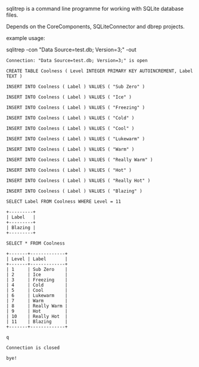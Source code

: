 sqlitrep is a command line programme for working with SQLite database files.

Depends on the CoreComponents, SQLiteConnector and dbrep projects.

example usage:

sqlitrep -con "Data Source=test.db; Version=3;" -out

	Connection: "Data Source=test.db; Version=3;" is open
	
	CREATE TABLE Coolness ( Level INTEGER PRIMARY KEY AUTOINCREMENT, Label TEXT )
	
	INSERT INTO Coolness ( Label ) VALUES ( "Sub Zero" )
	
	INSERT INTO Coolness ( Label ) VALUES ( "Ice" )
	
	INSERT INTO Coolness ( Label ) VALUES ( "Freezing" )
	
	INSERT INTO Coolness ( Label ) VALUES ( "Cold" )
	
	INSERT INTO Coolness ( Label ) VALUES ( "Cool" )
	
	INSERT INTO Coolness ( Label ) VALUES ( "Lukewarm" )
	
	INSERT INTO Coolness ( Label ) VALUES ( "Warm" )
	
	INSERT INTO Coolness ( Label ) VALUES ( "Really Warm" )
	
	INSERT INTO Coolness ( Label ) VALUES ( "Hot" )
	
	INSERT INTO Coolness ( Label ) VALUES ( "Really Hot" )
	
	INSERT INTO Coolness ( Label ) VALUES ( "Blazing" )
	
	SELECT Label FROM Coolness WHERE Level = 11
	
	+---------+
	| Label   |
	+---------+
	| Blazing |
	+---------+

	SELECT * FROM Coolness
	
	+-------+-------------+
	| Level | Label       |
	+-------+-------------+
	| 1     | Sub Zero    |
	| 2     | Ice         |
	| 3     | Freezing    |
	| 4     | Cold        |
	| 5     | Cool        |
	| 6     | Lukewarm    |
	| 7     | Warm        |
	| 8     | Really Warm |
	| 9     | Hot         |
	| 10    | Really Hot  |
	| 11    | Blazing     |
	+-------+-------------+

	q

	Connection is closed

	bye!
